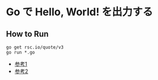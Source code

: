 # Go で Hello, World! を出力する
## How to Run

```
go get rsc.io/quote/v3
go run *.go
```

* [参考1](https://dev.classmethod.jp/articles/go-setup-and-sample/)
* [参考2](https://zenn.dev/nobonobo/articles/4fb018a24f9ee9)